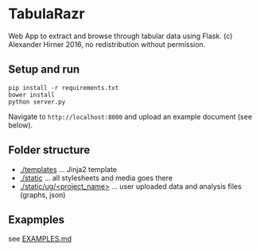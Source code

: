 # TabulaRazr
Web App to extract and browse through tabular data using Flask.
(c) Alexander Hirner 2016, no redistribution without permission.

## Setup and run

    pip install -r requirements.txt
    bower install
    python server.py

Navigate to `http://localhost:8000` and upload an example document (see below).
## Folder structure
- [./templates](./templates) ... Jinja2 template
- [,/static](./static) ... all stylesheets and media goes there
- [./static/ug/<project_name>](./static/ug/) ... user uploaded data and analysis files (graphs, json)

## Exapmples

see [EXAMPLES.md](EXAMPLES.md)

